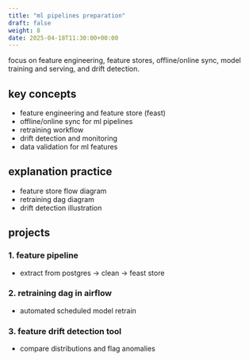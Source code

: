 ```yaml
---
title: "ml pipelines preparation"
draft: false
weight: 8
date: 2025-04-18T11:30:00+00:00
---
```


focus on feature engineering, feature stores, offline/online sync, model training and serving, and drift detection.

## key concepts

- feature engineering and feature store (feast)
- offline/online sync for ml pipelines
- retraining workflow
- drift detection and monitoring
- data validation for ml features

## explanation practice

- feature store flow diagram
- retraining dag diagram
- drift detection illustration

## projects

### 1. feature pipeline

- extract from postgres → clean → feast store

### 2. retraining dag in airflow

- automated scheduled model retrain

### 3. feature drift detection tool

- compare distributions and flag anomalies

